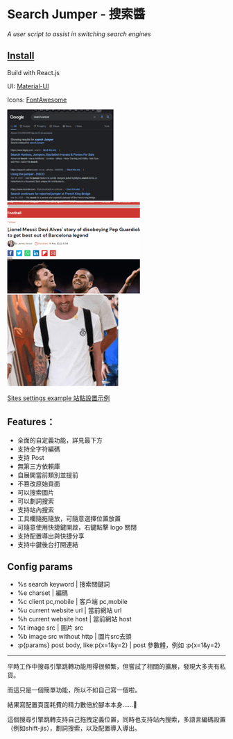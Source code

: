# Search Jumper - 搜索醬 
*A user script to assist in switching search engines*

## [Install](https://greasyfork.org/scripts/445274-searchjumper)

Build with React.js

UI: [Material-UI](https://mui.com/)

Icons: [FontAwesome](https://fontawesome.com/)

<img src='demo1.gif' height='210px'><img src='demo3.gif' height='210px'><img src='demo2.gif' height='210px'>

[Sites settings example 站點設置示例](https://github.com/hoothin/SearchJumper/issues/1)

## Features：
+ 全面的自定義功能，詳見最下方
+ 支持全字符編碼
+ 支持 Post
+ 無第三方依賴庫
+ 自展開當前類別並提前
+ 不篡改原始頁面
+ 可以搜索圖片
+ 可以劃詞搜索
+ 支持站內搜索
+ 工具欄隨拖隨放，可隨意選擇位置放置
+ 可隨意使用快捷鍵開啟，右鍵點擊 logo 關閉
+ 支持配置導出與快捷分享
+ 支持中鍵後台打開連結

## Config params
* %s search keyword | 搜索關鍵詞
* %e charset | 編碼
* %c client pc,mobile | 客戶端 pc,mobile
* %u current website url | 當前網站 url
* %h current website host | 當前網站 host
* %t image src | 圖片 src
* %b image src without http | 圖片src去頭
* :p{params} post body, like:p{x=1&y=2} | post 參數體，例如 :p{x=1&y=2}

---

平時工作中搜尋引擎跳轉功能用得很頻繁，但嘗試了相關的擴展，發現大多夾有私貨。

而這只是一個簡單功能，所以不如自己寫一個啦。

結果寫配置頁面耗費的精力數倍於腳本本身……🤦‍

這個搜尋引擎跳轉支持自己拖拽定義位置，同時也支持站內搜索，多語言編碼設置（例如shift-jis），劃詞搜索，以及配置導入導出。

